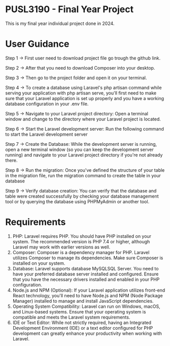 # PUSL3190 - Final Year Project 

This is my final year individual project done in 2024.

# User Guidance
Step 1 -> First user need to download project file go trough the github link.

Step 2 -> After that you need to download Composer into your desktop.

Step 3 -> Then go to the project folder and open it on your terminal.

Step 4 -> To create a database using Laravel's php artisan command while serving your application with php artisan serve, you'll first need to make sure that your Laravel application is set up properly and you have a working database configuration in your .env file.

Step 5 -> Navigate to your Laravel project directory: Open a terminal window and change to the directory where your Laravel project is located.

Step 6 -> Start the Laravel development server: Run the following command to start the Laravel development server

Step 7 -> Create the Database: While the development server is running, open a new terminal window (so you can keep the development server running) and navigate to your Laravel project directory if you're not already there.

Step 8 -> Run the migration: Once you've defined the structure of your table in the migration file, run the migration command to create the table in your database

Step 9 -> Verify database creation: You can verify that the database and table were created successfully by checking your database management tool or by querying the database using PHPMyAdmin or another tool.



# Requirements

1. PHP: Laravel requires PHP. You should have PHP installed on your system. The recommended version is PHP 7.4 or higher, although Laravel may work with earlier versions as well.
2. Composer: Composer is a dependency manager for PHP. Laravel utilizes Composer to manage its dependencies. Make sure Composer is installed on your system.
3. Database: Laravel supports database MySQLSQL Server. You need to have your preferred database server installed and configured. Ensure that you have the necessary drivers installed and enabled in your PHP configuration.
4. Node.js and NPM (Optional): If your Laravel application utilizes front-end React technology, you'll need to have Node.js and NPM (Node Package Manager) installed to manage and install JavaScript dependencies.
5. Operating System Compatibility: Laravel can run on Windows, macOS, and Linux-based systems. Ensure that your operating system is compatible and meets the Laravel system requirements.
6. IDE or Text Editor: While not strictly required, having an Integrated Development Environment (IDE) or a text editor configured for PHP development can greatly enhance your productivity when working with Laravel.
